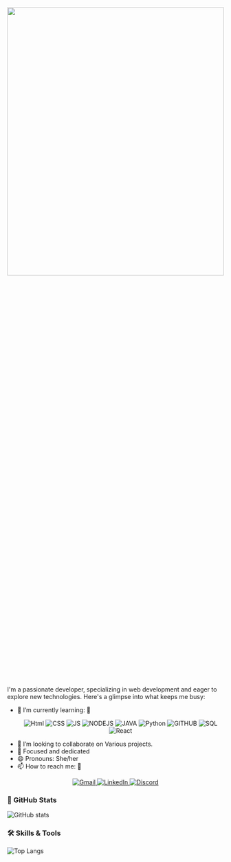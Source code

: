 
<h1 align="center" justify="center"> <img src="https://readme-typing-svg.demolab.com/?lines=Hey,+I'm+Shriya Pandey+👋;" height = "40%" width = "100%"></h1>

I'm a passionate developer, specializing in web development and eager to explore new technologies. Here's a glimpse into what keeps me busy:

- 🌱 I’m currently learning: 📖
  <p align="center">
  <a>
    <img src="https://img.shields.io/badge/HTML5-E34F26?style=for-the-badge&logo=html5&logoColor=white" alt="Html">
  </a>
  <a>
    <img src="https://img.shields.io/badge/CSS3-1572B6?style=for-the-badge&logo=css3&logoColor=white" alt="CSS">
  </a>
  <a>
    <img src="https://img.shields.io/badge/JavaScript-F7DF1E?style=for-the-badge&logo=javascript&logoColor=black" alt="JS">
  </a>
  <a>
    <img src="https://img.shields.io/badge/Node.js-43853D?style=for-the-badge&logo=node.js&logoColor=white" alt="NODEJS">
  </a>
  <a>
    <img src="https://img.shields.io/badge/Java-ED8B00?style=for-the-badge&logo=openjdk&logoColor=white" alt="JAVA">
  </a>
  <a>
    <img src="https://img.shields.io/badge/Python-14354C?style=for-the-badge&logo=python&logoColor=white" alt="Python">
  </a>
  <a>
    <img src="https://img.shields.io/badge/GitHub-100000?style=for-the-badge&logo=github&logoColor=white" alt="GITHUB">
  </a>
  <a>
    <img src="https://img.shields.io/badge/MySQL-00000F?style=for-the-badge&logo=mysql&logoColor=white" alt="SQL">
  </a>
  <a>
    <img src="https://img.shields.io/badge/React-20232A?style=for-the-badge&logo=react&logoColor=61DAFB" alt="React">
  </a>
</p>
   
- 👯 I’m looking to collaborate on Various projects.
- 💬 Focused and dedicated
- 😄 Pronouns: She/her
- 📫 How to reach me: 🤝

<p align="center">
  <a href="mailto:pandeyshriya10@gmail.com">
    <img src="https://img.shields.io/badge/Gmail-D14836?style=for-the-badge&logo=gmail&logoColor=white" alt="Gmail">
  </a>
  <a href="https://www.linkedin.com/in/shriya-pandey-3b713323b">
    <img src="https://img.shields.io/badge/LinkedIn-0077B5?style=for-the-badge&logo=linkedin&logoColor=white" alt="LinkedIn">
  </a>
  <a href="https://discord.com/channels/shriya2233_77450">
    <img src="https://img.shields.io/badge/Discord-7289DA?style=for-the-badge&logo=discord&logoColor=white" alt="Discord">
  </a>
</p>

### 🚀 GitHub Stats

![GitHub stats](https://github-readme-stats.vercel.app/api?username=shriya-pandey08&show_icons=true&theme=radical)

### 🛠️ Skills & Tools

![Top Langs](https://github-readme-stats.vercel.app/api/top-langs/?username=shriya-pandey08&layout=compact&theme=radical)


